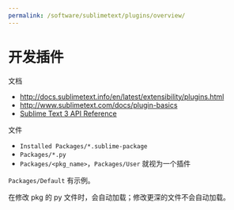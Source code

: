 ```yaml
---
permalink: /software/sublimetext/plugins/overview/
---
```


# 开发插件

文档

- <http://docs.sublimetext.info/en/latest/extensibility/plugins.html>
- <http://www.sublimetext.com/docs/plugin-basics>
- [Sublime Text 3 API Reference](https://www.sublimetext.com/docs/3/api_reference.html)

文件

- `Installed Packages/*.sublime-package`
- `Packages/*.py`
- `Packages/<pkg_name>`，`Packages/User` 就视为一个插件

`Packages/Default` 有示例。

在修改 pkg 的 py 文件时，会自动加载；修改更深的文件不会自动加载。
